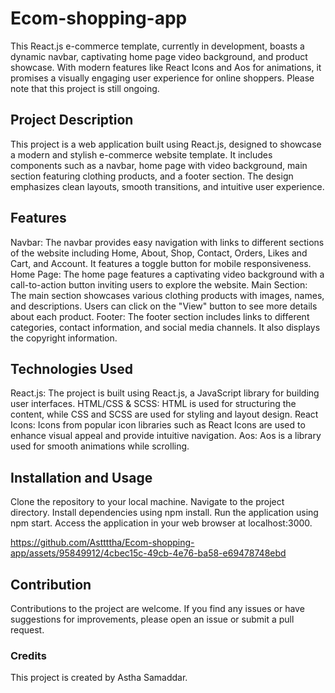 # Ecom-shopping-app
This React.js e-commerce template, currently in development, boasts a dynamic navbar, captivating home page video background, and product showcase. With modern features like React Icons and Aos for animations, it promises a visually engaging user experience for online shoppers. Please note that this project is still ongoing.



## Project Description
This project is a web application built using React.js, designed to showcase a modern and stylish e-commerce website template. It includes components such as a navbar, home page with video background, main section featuring clothing products, and a footer section. The design emphasizes clean layouts, smooth transitions, and intuitive user experience.

## Features
Navbar: The navbar provides easy navigation with links to different sections of the website including Home, About, Shop, Contact, Orders, Likes and Cart, and Account. It features a toggle button for mobile responsiveness.
Home Page: The home page features a captivating video background with a call-to-action button inviting users to explore the website.
Main Section: The main section showcases various clothing products with images, names, and descriptions. Users can click on the "View" button to see more details about each product.
Footer: The footer section includes links to different categories, contact information, and social media channels. It also displays the copyright information.

## Technologies Used
React.js: The project is built using React.js, a JavaScript library for building user interfaces.
HTML/CSS & SCSS: HTML is used for structuring the content, while CSS and SCSS are used for styling and layout design.
React Icons: Icons from popular icon libraries such as React Icons are used to enhance visual appeal and provide intuitive navigation.
Aos: Aos is a library used for smooth animations while scrolling.

## Installation and Usage
Clone the repository to your local machine.
Navigate to the project directory.
Install dependencies using npm install.
Run the application using npm start.
Access the application in your web browser at localhost:3000.



https://github.com/Asttttha/Ecom-shopping-app/assets/95849912/4cbec15c-49cb-4e76-ba58-e69478748ebd


## Contribution
Contributions to the project are welcome. If you find any issues or have suggestions for improvements, please open an issue or submit a pull request.

### Credits
This project is created by Astha Samaddar.

